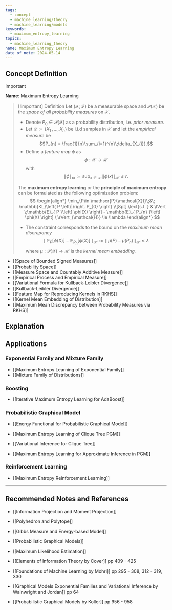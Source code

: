```yaml
---
tags:
  - concept
  - machine_learning/theory
  - machine_learning/models
keywords:
  - maximum_entropy_learning
topics:
  - machine_learning_theory
name: Maximum Entropy Learning
date of note: 2024-05-14
---
```


## Concept Definition

>[!important]
>**Name**: Maximum Entropy Learning

>[!important] Definition
>Let $(\mathcal{X}, \mathscr{F})$ be a measurable space and  $\mathscr{P}(\mathcal{X})$ be the *space of all probability measures* on $\mathcal{X}$.
>
>- Denote $P_{0}\in \mathscr{P}(\mathcal{X})$ as a probability distribution, i.e. *prior measure*. 
>- Let $\mathcal{D} := \left\{ X_{1}\,{,}\ldots{,}\, X_{n}\right\}$ be i.i.d samples in $\mathcal{X}$ and let the *empirical measure* be $$P_{n} = \frac{1}{n}\sum_{i=1}^{n}\;\delta_{X_{i}}.$$
>- Define a *feature map* $\phi$ as $$\phi: \mathcal{X} \to \mathcal{H}$$ with $$\lVert \phi \rVert_{\infty} := \sup_{x\in \mathcal{X}}\;\lVert \phi(x) \rVert_{\mathcal{H}}  \le r.$$
>  
>The **maximum entropy learning** or the **principle of maximum entropy** can be formulated as the following optimization problem:
>$$
>\begin{align*}
> \min_{P\in \mathscr{P}(\mathcal{X})}\;&\; \mathbb{KL}\left( P \left\|\right. P_{0} \right) \\[8pt]
>\text{s.t. } & \lVert \;\mathbb{E}_{ P }\left[  \phi(X) \right] - \mathbb{E}_{ P_{n} }\left[  \phi(X) \right] \;\rVert_{\mathcal{H}} \le \lambda 
>\end{align*}
>$$
>
>- The constraint corresponds to the bound on the *maximum mean discrepancy* $$\lVert \;   \mathbb{E}_{ P }\left[\phi(X) \right] - \mathbb{E}_{ P_{n} }\left[\phi(X) \right] \;\rVert_{\mathcal{H}} := \lVert \; \mu(P) - \mu(P_{n}) \;\rVert_{\mathcal{H}} \le \lambda $$ where $\mu: \mathscr{P}(\mathcal{X}) \to \mathcal{H}$ is the *kernel mean embedding.*


- [[Space of Bounded Signed Measures]]
- [[Probability Space]]
- [[Measure Space and Countably Additive Measure]]
- [[Empirical Process and Empirical Measure]]
- [[Variational Formula for Kullback-Leibler Divergence]]
- [[Kullback-Leibler Divergence]]
- [[Feature Map for Reproducing Kernels in RKHS]]
- [[Kernel Mean Embedding of Distribution]]
- [[Maximum Mean Discrepancy between Probability Measures via RKHS]]


## Explanation


## Applications


### Exponential Family and Mixture Family

- [[Maximum Entropy Learning of Exponential Family]]
- [[Mixture Family of Distributions]]


### Boosting

- [[Iterative Maximum Entropy Learning for AdaBoost]]


### Probabilistic Graphical Model

- [[Energy Functional for Probabilistic Graphical Model]]

- [[Maximum Entropy Learning of Clique Tree PGM]]
- [[Variational Inference for Clique Tree]]
- [[Maximum Entropy Learning for Approximate Inference in PGM]]


### Reinforcement Learning

- [[Maximum Entropy Reinforcement Learning]]



-----------
##  Recommended Notes and References

- [[Information Projection and Moment Projection]]
- [[Polyhedron and Polytope]]

- [[Gibbs Measure and Energy-based Model]]



- [[Probabilistic Graphical Models]]

- [[Maximum Likelihood Estimation]]


- [[Elements of Information Theory by Cover]] pp 409 - 425
- [[Foundations of Machine Learning by Mohri]] pp 295 - 308, 312 - 319, 330
- [[Graphical Models Exponential Families and Variational Inference by Wainwright and Jordan]] pp 64
- [[Probabilistic Graphical Models by Koller]] pp 956 - 958